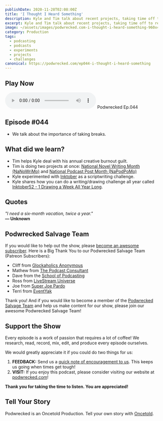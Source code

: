 ```yaml
---
publishDate: 2020-11-28T02:08:00Z
title: 'I Thought I Heard Something'
description: Kyle and Tim talk about recent projects, taking time off to recharge, and why you need to cut yourself some slack when life makes other plans with your time.
excerpt: Kyle and Tim talk about recent projects, taking time off to recharge, and why you need to cut yourself some slack when life makes other plans with your time.
image: ~/assets/images/podwrecked.com-i-thought-i-heard-something-960x400.jpg
category: Production
tags:
  - podcasting
  - podcasts
  - experiments
  - projects
  - challenges
canonical: https://podwrecked.com/ep044-i-thought-i-heard-something
---
```


## Play Now

<audio id="player" controls type="audio/mpeg" src="https://storage.googleapis.com/storage.oncetold.net/80000029/20800100/pw044-i-thought-i-heard-something.mp3">Your browser does not support the audio element.</audio>
Podwrecked Ep.044

## Episode #044

- We talk about the importance of taking breaks.

## What did we learn?

- Tim helps Kyle deal with his annual creative burnout guilt.
- Tim is doing two projects at once: <a href="https://nanowrimo.org/" target="_blank">National Novel Writing Month (NaNoWriMo)</a> and <a href="http://napodpomo.org/" target="_blank">National Podcast Post Month (NaPodPoMo)</a>
- Kyle experimented with <a href="https://inktober.com/" target="_blank">Inktober</a> as a scriptwriting challenge.
- Kyle shares how you can do a writing/drawing challenge all year called <a href="https://inktober.com/inktober52" target="_blank">Inktober52 - 1 Drawing a Week All Year Long</a>.

## Quotes

_"I need a six-month vacation, twice a year."_<br />
**― Unknown**

## Podwrecked Salvage Team

If you would like to help out the show, please <a href="https://www.patreon.com/gagglepod" target="_blank">become an awesome subscriber</a>. Here is a Big Thank You to our Podwrecked Salvage Team (Patreon Subscribers):

- Cliff from <a href="#" target="_blank">Glockaholics Anonymous</a>
- Mathew from <a href="https://thepodcastconsultant.com/" target="_blank">The Podcast Consultant</a>
- Dave from the <a href="https://schoolofpodcasting.com/" target="_blank">School of Podcasting</a>
- Ross from <a href="https://livestreamuniverse.com/" target="_blank">LiveStream Universe</a>
- Joe from <a href="http://superjoepardo.com/" target="_blank">Super Joe Pardo</a>
- Terri from <a href="https://www.eventyak.com/" target="_blank">EventYak</a>

Thank you! And if you would like to become a member of the <a href="https://www.patreon.com/gagglepod" target="_blank">Podwrecked Salvage Team</a> and help us make content for our show, please join our awesome Podwrecked Salvage Team!

## Support the Show

Every episode is a work of passion that requires a lot of coffee! We research, read, record, mix, edit, and produce every episode ourselves.

We would greatly appreciate it if you could do two things for us:

1. **FEEDBACK:** Send us a <a href="mailto:podwrecked@gmail.com" target="_blank">quick note of encouragement to us</a>. This keeps us going when times get tough!
1. **VISIT:** If you enjoy this podcast, please consider visiting our website at <a href="https://podwrecked.com" target="_blank">podwrecked.com</a>!

**Thank you for taking the time to listen. You are appreciated!**

## Tell Your Story

Podwrecked is an Oncetold Production. Tell your own story with <a href="https://oncetold.us" target="_blank">Oncetold</a>.
